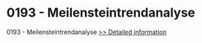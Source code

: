# 0193 - Meilensteintrendanalyse
0193 - Meilensteintrendanalyse
[>> Detailed information](https://secure.shareit.com/shareit/product.html?productid=301010069&affiliateid=200057808)
